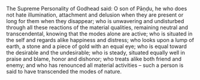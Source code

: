 The Supreme Personality of Godhead said: O son of Pāṇḍu, he who does not hate illumination, attachment and delusion when they are present or long for them when they disappear; who is unwavering and undisturbed through all these reactions of the material qualities, remaining neutral and transcendental, knowing that the modes alone are active; who is situated in the self and regards alike happiness and distress; who looks upon a lump of earth, a stone and a piece of gold with an equal eye; who is equal toward the desirable and the undesirable; who is steady, situated equally well in praise and blame, honor and dishonor; who treats alike both friend and enemy; and who has renounced all material activities – such a person is said to have transcended the modes of nature.